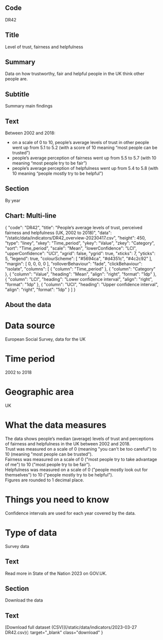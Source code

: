 ## Code
DR42

## Title
Level of trust, fairness and helpfulness

## Summary
Data on how trustworthy, fair and helpful people in the UK think other people are.

## Subtitle
Summary main findings

## Text
Between 2002 and 2018:

<ul class="govuk-list">
<li>on a scale of 0 to 10, people’s average levels of trust in other people went up from 5.1 to 5.2 (with a score of 10 meaning “most people can be trusted”)</li>
<li>people’s average perception of fairness went up from 5.5 to 5.7 (with 10 meaning “most people try to be fair”)</li>
<li>people’s average perception of helpfulness went up from 5.4 to 5.8 (with 10 meaning “people mostly try to be helpful”)</li>
</ul>

## Section
By year

## Chart: Multi-line
{
    "code": "DR42",
    "title": "People’s average levels of trust, perceived fairness and helpfulness (UK, 2002 to 2018)",
    "data": "/static/data/indicators/DR42_overview-20230417.csv",
    "height": 450,
    "type": "liney",
    "xkey": "Time_period",
    "ykey": "Value",
    "zkey": "Category",
    "sort": "Time_period",
    "scale": "Mean",
    "lowerConfidence": "LCI",
    "upperConfidence": "UCI",
    "xgrid": false,
    "ygrid": true,
    "xticks": 7,
    "yticks": 5,
    "legend": true,
    "colourScheme": [ "#5694ca", "#d4351c", "#4c2c92" ],
    "margin": [ 0, 0, 0, 0 ],
    "rolloverBehaviour": "fade",
    "clickBehaviour": "isolate",
    "columns": [
        {
            "column": "Time_period"
        },
        {
            "column": "Category"
        },
        {
            "column": "Value",
            "heading": "Mean",
            "align": "right",
            "format": "1dp"
        },
        {
            "column": "LCI",
            "heading": "Lower confidence interval",
            "align": "right",
            "format": "1dp"
        },
        {
            "column": "UCI",
            "heading": "Upper confidence interval",
            "align": "right",
            "format": "1dp"
        }
    ]
}

## About the data
# Data source
European Social Survey, data for the UK

# Time period
2002 to 2018

# Geographic area
UK

# What the data measures
The data shows people’s median (average) levels of trust and perceptions of fairness and helpfulness in the UK between 2002 and 2018.
<br>
Trust was measured on a scale of 0 (meaning "you can't be too careful") to 10 (meaning "most people can be trusted").
<br>
Fairness was measured on a scale of 0 ("most people try to take advantage of me") to 10 ("most people try to be fair").
<br>
Helpfulness was measured on a scale of 0 ("people mostly look out for themselves") to 10 ("people mostly try to be helpful").
<br>
Figures are rounded to 1 decimal place.

# Things you need to know
Confidence intervals are used for each year covered by the data.

# Type of data
Survey data

## Text
Read more in State of the Nation 2023 on GOV.UK.

## Section
Download the data

## Text
[Download full dataset (CSV)](/static/data/indicators/2023-03-27 DR42.csv){: target="_blank" class="download" }
